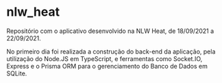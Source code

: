 # nlw_heat
Repositório com o aplicativo desenvolvido na NLW Heat, de 18/09/2021 a 22/09/2021.

No primeiro dia foi realizada a construção do back-end da aplicação, pela utilização do Node.JS em TypeScript, e ferramentas como Socket.IO, Express e o Prisma ORM para o gerenciamento do Banco de Dados em SQLite.
